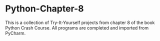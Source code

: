 # Python-Chapter-8
This is a collection of Try-It-Yourself projects from chapter 8 of the book Python Crash Course. All programs are completed and imported from PyCharm.

